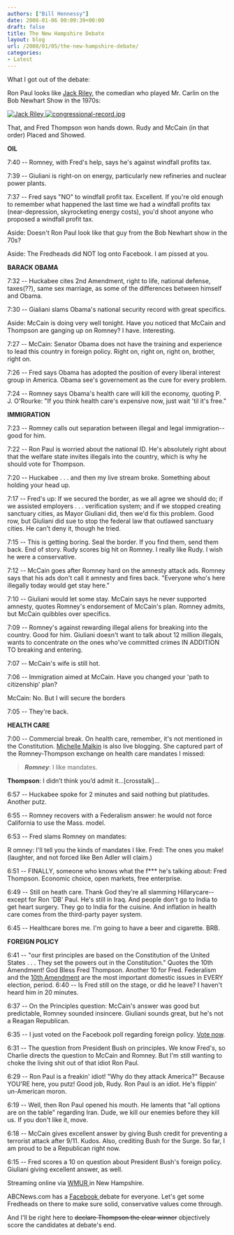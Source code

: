 ```yaml
---
authors: ["Bill Hennessy"]
date: 2008-01-06 00:09:39+00:00
draft: false
title: The New Hampshire Debate
layout: blog
url: /2008/01/05/the-new-hampshire-debate/
categories:
- Latest
---
```


What I got out of the debate:

Ron Paul looks like [Jack Riley](https://images.google.com/imgres?imgurl=https://www.autographedtoyou.com/CelebPics/jack_riley1b.jpg&imgrefurl=https://www.autographedtoyou.com/Jack-Riley.htm&h=451&w=300&sz=26&tbnid=EyqtF5jOTJlraM:&tbnh=127&tbnw=84&prev=/images%3Fq%3Djack%2Briley%2Bphotos%26um%3D1&start=1&sa=X&oi=images&ct=image&cd=1), the comedian who played Mr. Carlin on the Bob Newhart Show in the 1970s:

[![Jack Riley](https://hennessysview.com/wp-content/uploads/2008/01/jack_riley1b.thumbnail.jpg)
](https://hennessysview.com/wp-content/uploads/2008/01/jack_riley1b.jpg)[![congressional-record.jpg](https://hennessysview.com/wp-content/uploads/2008/01/congressional-record.thumbnail.jpg)
](https://hennessysview.com/wp-content/uploads/2008/01/congressional-record.jpg)

That, and Fred Thompson won hands down. Rudy and McCain (in that order) Placed and Showed.

**OIL**

7:40 -- Romney, with Fred's help, says he's against windfall profits tax.

7:39 -- Giuliani is right-on on energy, particularly new refineries and nuclear power plants.

7:37 -- Fred says "NO" to windfall profit tax. Excellent. If you're old enough to remember what happened the last time we had a windfall profits tax (near-depression, skyrocketing energy costs), you'd shoot anyone who proposed a windfall profit tax.

Aside: Doesn't Ron Paul look like that guy from the Bob Newhart show in the 70s?

Aside: The Fredheads did NOT log onto Facebook. I am pissed at you.

**BARACK OBAMA**

7:32 -- Huckabee cites 2nd Amendment, right to life, national defense, taxes(??), same sex marriage, as some of the differences between himself and Obama.

7:30 -- Gialiani slams Obama's national security record with great specifics.

Aside: McCain is doing very well tonight. Have you noticed that McCain and Thompson are ganging up on Romney? I have. Interesting.

7:27 -- McCain: Senator Obama does not have the training and experience to lead this country in foreign policy. Right on, right on, right on, brother, right on.

7:26 -- Fred says Obama has adopted the position of every liberal interest group in America. Obama see's governement as the cure for every problem.

7:24 -- Romney says Obama's health care will kill the economy, quoting P. J. O'Rourke: "If you think health care's expensive now, just wait 'til it's free."

**IMMIGRATION**

7:23 -- Romney calls out separation between illegal and legal immigration--good for him.

7:22 -- Ron Paul is worried about the national ID. He's absolutely right about that the welfare state invites illegals into the country, which is why he should vote for Thompson.

7:20 -- Huckabee . . . and then my live stream broke. Something about holding your head up.

7:17 -- Fred's up: If we secured the border, as we all agree we should do; if we assisted employers . . . verification system; and if we stopped creating sanctuary cities, as Mayor Giuliani did, then we'd fix this problem. Good row, but Giuliani did sue to stop the federal law that outlawed sanctuary cities. He can't deny it, though he tried.

7:15 -- This is getting boring. Seal the border. If you find them, send them back. End of story. Rudy scores big hit on Romney. I really like Rudy. I wish he were a conservative.

7:12 -- McCain goes after Romney hard on the amnesty attack ads. Romney says that his ads don't call it amnesty and fires back. "Everyone who's here illegally today would get stay here."

7:10 -- Giuliani would let some stay. McCain says he never supported amnesty, quotes Romney's endorsement of McCain's plan. Romney admits, but McCain quibbles over specifics.

7:09 -- Romney's against rewarding illegal aliens for breaking into the country. Good for him. Giuliani doesn't want to talk about 12 million illegals, wants to concentrate on the ones who've committed crimes IN ADDITION TO breaking and entering.

7:07 -- McCain's wife is still hot.

7:06 -- Immigration aimed at McCain. Have you changed your 'path to citizenship' plan?

McCain: No. But I will secure the borders

7:05 -- They're back.

<!-- more -->

**HEALTH CARE**

7:00 -- Commercial break. On health care, remember, it's not mentioned in the Constitution. [Michelle Malkin](https://michellemalkin.com/2008/01/05/saturday-night-jive-the-new-hampshire-debates/) is also live blogging. She captured part of the Romney-Thompson exchange on health care mandates I missed:


> *****Romney*****: I like mandates.

**Thompson**: I didn’t think you’d admit it…[crosstalk]…


6:57 -- Huckabee spoke for 2 minutes and said nothing but platitudes. Another putz.

6:55 -- Romney recovers with a Federalism answer: he would not force California to use the Mass. model.

6:53 -- Fred slams Romney on mandates:

R omney: I'll tell you the kinds of mandates I like.
Fred: The ones you make! (laughter, and not forced like Ben Adler will claim.)

6:51 -- FINALLY, someone who knows what the f*** he's talking about: Fred Thompson. Economic choice, open markets, free enterprise.

6:49 -- Still on heath care. Thank God they're all slamming Hillarycare--except for Ron 'DB' Paul. He's still in Iraq. And people don't go to India to get heart surgery. They go to India for the cuisine. And inflation in health care comes from the third-party payer system.

6:45 -- Healthcare bores me. I'm going to have a beer and cigarette. BRB.

**FOREIGN POLICY**

6:41 -- "our first principles are based on the Constitution of the United States . . . They set the powers out in the Constitution." Quotes the 10th Amendment! God Bless Fred Thompson. Another 10 for Fred. Federalism and the [10th Amendment](https://hennessysview.com/2007/07/28/the-story-of-the-tenth-amendment/) are the most important domestic issues in EVERY election, period.
6:40 -- Is Fred still on the stage, or did he leave? I haven't heard him in 20 minutes.

6:37 -- On the Principles question: McCain's answer was good but predictable, Romney sounded insincere. Giuliani sounds great, but he's not a Reagan Republican.

6:35 -- I just voted on the Facebook poll regarding foreign policy. [Vote now](https://www.facebook.com/politics/).

6:31 -- The question from President Bush on principles. We know Fred's, so Charlie directs the question to McCain and Romney. But I'm still wanting to choke the living shit out of that idiot Ron Paul.

6:29 -- Ron Paul is a freakin' idiot! "Why do they attack America?" Because YOU'RE here, you putz! Good job, Rudy. Ron Paul is an idiot. He's flippin' un-American moron.

6:19 -- Well, then Ron Paul opened his mouth. He laments that "all options are on the table" regarding Iran. Dude, we kill our enemies before they kill us. If you don't like it, move.

6:18 -- McCain gives excellent answer by giving Bush credit for preventing a terrorist attack after 9/11. Kudos. Also, crediting Bush for the Surge. So far, I am proud to be a Republican right now.

6:15 -- Fred scores a 10 on question about President Bush's foreign policy. Giuliani giving excellent answer, as well.

Streaming online via [WMUR ](https://www.wmur.com/video/14986153/index.html)in New Hampshire.

ABCNews.com has a [Facebook ](https://www.facebook.com/politics/)debate for everyone. Let's get some Fredheads on there to make sure solid, conservative values come through.

And I'll be right here to <strike>declare Thompson the clear winner</strike> objectively score the candidates at debate's end.
